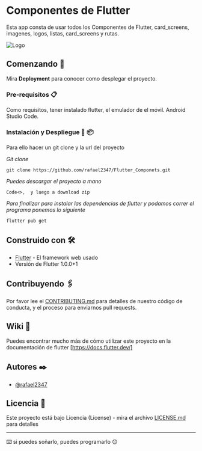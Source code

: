 # Componentes de Flutter 

Esta app consta de usar todos los Componentes de Flutter, card_screens, imagenes, logos, listas, card_screens y rutas.

![Logo ](https://cdn-images-1.medium.com/max/300/1*5-aoK8IBmXve5whBQM90GA.png)

## Comenzando 🚀

Mira **Deployment** para conocer como desplegar el proyecto.


### Pre-requisitos 📋
Como requisitos, tener instalado flutter, el emulador de el móvil.
Android Studio Code.

### Instalación y Despliegue 🔧 📦

Para ello hacer un git clone y la url del proyecto

_Git clone_

```
git clone https://github.com/rafael2347/Flutter_Componets.git
```

_Puedes descargar el proyecto a  mano_

```
Code<>,  y luego a download zip
```

_Para finalizar para instalar las dependencias de flutter y podamos correr el programa ponemos lo siguiente_

```
flutter pub get
```



## Construido con 🛠️

* [Flutter](https://docs.flutter.dev/) - El framework web usado
* Versión de Flutter 1.0.0+1

## Contribuyendo 🖇️

Por favor lee el [CONTRIBUTING.md](https://gist.github.com/villanuevand/xxxxxx) para detalles de nuestro código de conducta, y el proceso para enviarnos pull requests.

## Wiki 📖

Puedes encontrar mucho más de cómo utilizar este proyecto en la documentación de flutter [https://docs.flutter.dev/]

## Autores ✒️

- [@rafael2347](https://github.com/rafael2347)

## Licencia 📄

Este proyecto está bajo Licencia (License) - mira el archivo [LICENSE.md](LICENSE.md) para detalles

---
⌨️ si puedes soñarlo, puedes programarlo 😊
